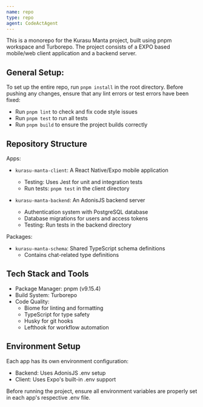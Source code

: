```yaml
---
name: repo
type: repo
agent: CodeActAgent
---
```

This is a monorepo for the Kurasu Manta project, built using pnpm workspace and Turborepo. The project consists of a EXPO based mobile/web client application and a backend server.

## General Setup:
To set up the entire repo, run `pnpm install` in the root directory.
Before pushing any changes, ensure that any lint errors or test errors have been fixed:

* Run `pnpm lint` to check and fix code style issues
* Run `pnpm test` to run all tests
* Run `pnpm build` to ensure the project builds correctly

## Repository Structure
Apps:
- `kurasu-manta-client`: A React Native/Expo mobile application
  - Testing: Uses Jest for unit and integration tests
  - Run tests: `pnpm test` in the client directory

- `kurasu-manta-backend`: An AdonisJS backend server
  - Authentication system with PostgreSQL database
  - Database migrations for users and access tokens
  - Testing: Run tests in the backend directory

Packages:
- `kurasu-manta-schema`: Shared TypeScript schema definitions
  - Contains chat-related type definitions

## Tech Stack and Tools
- Package Manager: pnpm (v9.15.4)
- Build System: Turborepo
- Code Quality:
  - Biome for linting and formatting
  - TypeScript for type safety
  - Husky for git hooks
  - Lefthook for workflow automation

## Environment Setup
Each app has its own environment configuration:
- Backend: Uses AdonisJS .env setup
- Client: Uses Expo's built-in .env support

Before running the project, ensure all environment variables are properly set in each app's respective .env file.